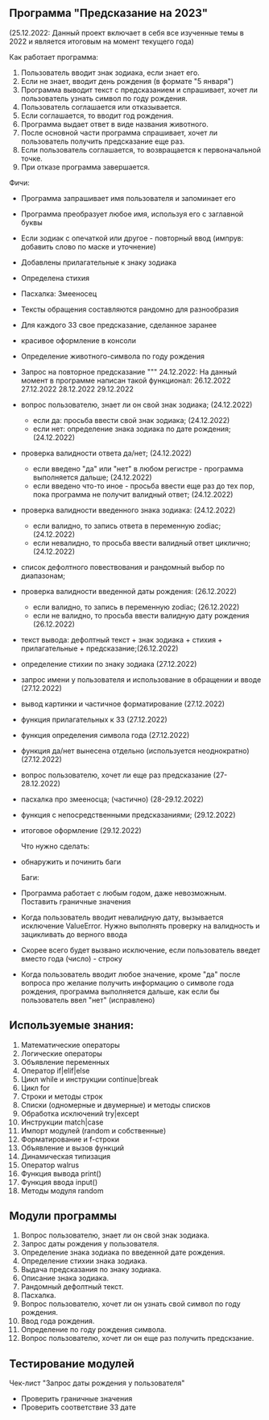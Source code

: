   Программа "Предсказание на 2023"
  -

  (25.12.2022: Данный проект включает в себя все изученные темы в 2022 и является итоговым на момент текущего года)

Как работает программа:

1. Пользователь вводит знак зодиака, если знает его.
2. Если не знает, вводит день рождения (в формате "5 января")
3. Программа выводит текст с предсказанием и спрашивает, хочет ли пользователь узнать символ по году рождения.
4. Пользователь соглашается или отказывается.
5. Если соглашается, то вводит год рождения.
6. Программа выдает ответ в виде названия животного.
7. После основной части программа спрашивает, хочет ли пользователь получить предсказание еще раз.
8. Если пользователь соглашается, то возвращается к первоначальной точке.
9. При отказе программа завершается.
   
Фичи:
- Программа запрашивает имя пользователя и запоминает его
- Программа преобразует любое имя, используя его с заглавной буквы
- Если зодиак с опечаткой или другое - повторный ввод (импрув: добавить слово по маске и уточнение)
- Добавлены прилагательные к знаку зодиака
- Определена стихия
- Пасхалка: Змееносец
- Тексты обращения составляются рандомно для разнообразия
- Для каждого ЗЗ свое предсказание, сделанное заранее
- красивое оформление в консоли
- Определение животного-символа по году рождения
- Запрос на повторное предсказание
  """
  24.12.2022: На данный момент в программе написан такой функционал:
  26.12.2022
  27.12.2022
  28.12.2022
  29.12.2022

- вопрос пользователю, знает ли он свой знак зодиака; (24.12.2022)
  - если да: просьба ввести свой знак зодиака; (24.12.2022)
  - если нет: определение знака зодиака по дате рождения; (24.12.2022)
- проверка валидности ответа да/нет; (24.12.2022)
  - если введено "да" или "нет" в любом регистре - программа выполняется дальше; (24.12.2022)
  - если введено что-то иное - просьба ввести еще раз до тех пор, пока программа не получит валидный ответ; (24.12.2022)
- проверка валидности введенного знака зодиака: (24.12.2022)
    - если валидно, то запись ответа в переменную zodiac; (24.12.2022) 
    - если невалидно, то просьба ввести валидный ответ циклично; (24.12.2022)
- список дефолтного повествования и рандомный выбор по диапазонам;
- проверка валидности введенной даты рождения: (26.12.2022)
  - если валидно, то запись в переменную zodiac; (26.12.2022)
  - если не валидно, то просьба ввести валидную дату рождения (26.12.2022)
- текст вывода: дефолтный текст + знак зодиака + стихия + прилагательные + предсказание;(26.12.2022)
- определение стихии по знаку зодиака (27.12.2022)
- запрос имени у пользователя и использование в обращении и вводе (27.12.2022)
- вывод картинки и частичное форматирование (27.12.2022)
- функция прилагательных к ЗЗ (27.12.2022)
- функция определения символа года (27.12.2022)
- функция да/нет вынесена отдельно (используется неоднократно) (27.12.2022)
- вопрос пользователю, хочет ли еще раз предсказание (27-28.12.2022)
- пасхалка про змееносца; (частично) (28-29.12.2022)
- функция с непосредственными предсказаниями; (29.12.2022)
- итоговое оформление (29.12.2022)



  Что нужно сделать:
- обнаружить и починить баги

  Баги:
- Программа работает с любым годом, даже невозможным. Поставить граничные значения
- Когда пользователь вводит невалидную дату, вызывается исключение ValueError. Нужно выполнять проверку на валидность и зацикливать
  до верного ввода
- Скорее всего будет вызвано исключение, если пользователь введет вместо года (число)  - строку
- Когда пользователь вводит любое значение, кроме "да" после вопроса про желание получить информацию о символе года рождения,
  программа выполняется дальше, как если бы пользователь ввел "нет" (исправлено)


Используемые знания:
-
1. Математические операторы
2. Логические операторы
3. Объявление переменных
4. Оператор if|elif|else
5. Цикл while и инструкции continue|break
6. Цикл for
7. Строки и методы строк
8. Списки (одномерные и двумерные) и методы списков
9. Обработка исключений try|except
10. Инструкции match|case
11. Импорт модулей (random и собственные)
12. Форматирование и f-строки
13. Объявление и вызов функций
14. Динамическая типизация
15. Оператор walrus
16. Функция вывода print()
17. Функция ввода input()
18. Методы модуля random


Модули программы
-
1. Вопрос пользователю, знает ли он свой знак зодиака.
2. Запрос даты рождения у пользователя.
3. Определение знака зодиака по введенной дате рождения.
4. Определение стихии знака зодиака.
5. Выдача предсказания по знаку зодиака.
6. Описание знака зодиака.
7. Рандомный дефолтный текст.
8. Пасхалка.
9. Вопрос пользователю, хочет ли он узнать свой символ по году рождения.
10. Ввод года рождения.
11. Определение по году рождения символа.
12. Вопрос пользователю, хочет ли он еще раз получить предскзание.




Тестирование модулей
-

Чек-лист "Запрос даты рождения у пользователя"
- Проверить граничные значения
- Проверить соответствие ЗЗ дате